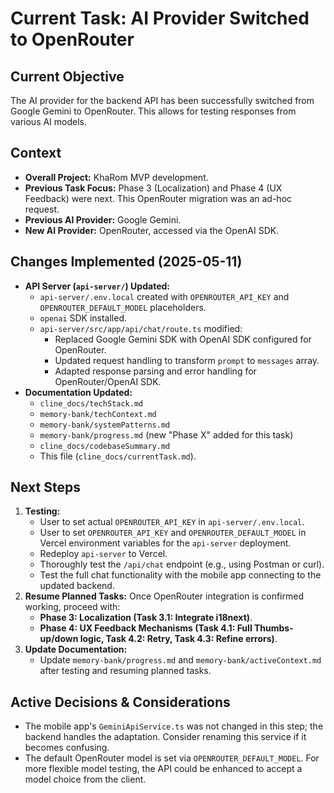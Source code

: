 # Current Task: AI Provider Switched to OpenRouter

## Current Objective
The AI provider for the backend API has been successfully switched from Google Gemini to OpenRouter. This allows for testing responses from various AI models.

## Context
-   **Overall Project:** KhaRom MVP development.
-   **Previous Task Focus:** Phase 3 (Localization) and Phase 4 (UX Feedback) were next. This OpenRouter migration was an ad-hoc request.
-   **Previous AI Provider:** Google Gemini.
-   **New AI Provider:** OpenRouter, accessed via the OpenAI SDK.

## Changes Implemented (2025-05-11)
-   **API Server (`api-server/`) Updated:**
    -   `api-server/.env.local` created with `OPENROUTER_API_KEY` and `OPENROUTER_DEFAULT_MODEL` placeholders.
    -   `openai` SDK installed.
    -   `api-server/src/app/api/chat/route.ts` modified:
        -   Replaced Google Gemini SDK with OpenAI SDK configured for OpenRouter.
        -   Updated request handling to transform `prompt` to `messages` array.
        -   Adapted response parsing and error handling for OpenRouter/OpenAI SDK.
-   **Documentation Updated:**
    -   `cline_docs/techStack.md`
    -   `memory-bank/techContext.md`
    -   `memory-bank/systemPatterns.md`
    -   `memory-bank/progress.md` (new "Phase X" added for this task)
    -   `cline_docs/codebaseSummary.md`
    -   This file (`cline_docs/currentTask.md`).

## Next Steps
1.  **Testing:**
    *   User to set actual `OPENROUTER_API_KEY` in `api-server/.env.local`.
    *   User to set `OPENROUTER_API_KEY` and `OPENROUTER_DEFAULT_MODEL` in Vercel environment variables for the `api-server` deployment.
    *   Redeploy `api-server` to Vercel.
    *   Thoroughly test the `/api/chat` endpoint (e.g., using Postman or curl).
    *   Test the full chat functionality with the mobile app connecting to the updated backend.
2.  **Resume Planned Tasks:** Once OpenRouter integration is confirmed working, proceed with:
    *   **Phase 3: Localization (Task 3.1: Integrate i18next)**.
    *   **Phase 4: UX Feedback Mechanisms (Task 4.1: Full Thumbs-up/down logic, Task 4.2: Retry, Task 4.3: Refine errors)**.
3.  **Update Documentation:**
    *   Update `memory-bank/progress.md` and `memory-bank/activeContext.md` after testing and resuming planned tasks.

## Active Decisions & Considerations
-   The mobile app's `GeminiApiService.ts` was not changed in this step; the backend handles the adaptation. Consider renaming this service if it becomes confusing.
-   The default OpenRouter model is set via `OPENROUTER_DEFAULT_MODEL`. For more flexible model testing, the API could be enhanced to accept a model choice from the client.

